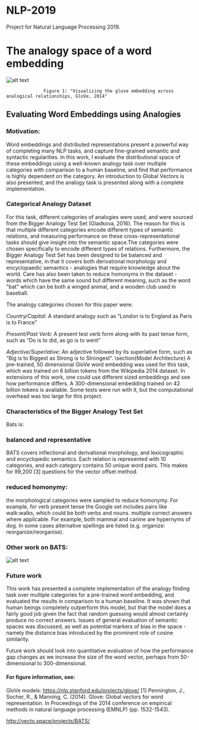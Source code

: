# NLP-2019
Project for Natural Language Processing 2019.

# The analogy space of a word embedding
![alt text](https://nlp.stanford.edu/projects/glove/images/comparative_superlative.jpg "Visualizing the glove embedding across analogical relationships, GloVe, 2014")

                  Figure 1: "Visualizing the glove embedding across analogical relationships, GloVe, 2014"



## Evaluating Word Embeddings using Analogies

### Motivation:
Word embeddings and distributed representations present a powerful way of completing many NLP tasks, and capture fine-grained semantic and syntactic regularities. In this work, I evaluate the distributional space of these embeddings using a well-known analogy task over multiple categories with comparison to a human baseline, and find that performance is highly dependent on the category. An introduction to Global Vectors is also presented, and the analogy task is presented along with a complete implementation.

### Categorical Analogy Dataset
For this task, different categories of analogies were used, and were sourced from the Bigger Analogy Test Set (Gladkova, 2016). The reason for this is that multiple different categories encode different types of semantic relations, and measuring performance on these cross-representational tasks should give insight into the semantic space.The categories were chosen specifically to encode different types of relations. Furthermore, the Bigger Analogy Test Set has been designed to be balanced and representative, in that it covers both derivational morphology and encyclopaedic semantics - analogies that require knowledge about the world. Care has also been taken to reduce homonyms in the dataset - words which have the same sound but different meaning, such as the word "bat" which can be both a winged animal, and a wooden club used in baseball.

The analogy categories chosen for this paper were:

_Country/Capital_: A standard analogy such as “London is to England as Paris is to France"

_Present/Past Verb_: A present test verb form along with its past tense form, such as “Do is to did, as go is to went”

_Adjective/Superlative_: An adjective followed by its superlative form, such as “Big is to Biggest as Strong is to Strongest”.
\section{Model Architecture}
A pre-trained, 50 dimensional GloVe word embedding was used for this task, which was trained on 6 billion tokens from the Wikipedia 2014 dataset. In extensions of this work, one could use different sized embeddings and see how performance differs. A 300-dimensional embedding trained on 42 billion tokens is available. Some tests were run with it, but the computational overhead was too large for this project.

### Characteristics of the Bigger Analogy Test Set
Bats is:

### balanced and representative
BATS covers inflectional and derivational morphology, and lexicographic and encyclopedic semantics. Each relation is represented with 10 categories, and each category contains 50 unique word pairs. This makes for 99,200 [3] questions for the vector offset method.
### reduced homonymy:
the morphological categories were sampled to reduce homonymy. For example, for verb present tense the Google set includes pairs like walk:walks, which could be both verbs and nouns.
multiple correct answers where applicable. For example, both mammal and canine are hypernyms of dog. In some cases alternative spellings are listed (e.g. organize: reorganize/reorganise).

### Other work on BATS: 
![alt text](http://vecto.space/assets/img/bats_stats.png "BATS Performance, Gladkova 2015")


### Future work
This work has presented a complete implementation of the analogy finding task over multiple categories for a pre-trained word embedding, and evaluated the results in comparison to a human baseline. It was shown that human beings completely outperform this model, but that the model does a fairly good job given the fact that random guessing would almost certainly produce no correct answers. Issues of general evaluation of semantic spaces was discussed, as well as potential markers of bias in the space - namely the distance bias introduced by the prominent role of cosine similarity.

Future work should look into quantitative evaluation of how the performance gap changes as we increase the size of the word vector, perhaps from 50-dimensional to 300-dimensional.

#### For figure information, see:
GloVe models: https://nlp.stanford.edu/projects/glove/
[1] Pennington, J., Socher, R., & Manning, C. (2014). Glove: Global vectors for word representation. In Proceedings of the 2014 conference on empirical methods in natural language processing (EMNLP) (pp. 1532-1543).

http://vecto.space/projects/BATS/



